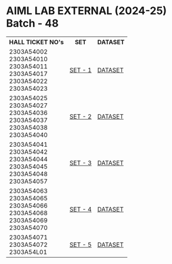 # AIML LAB EXTERNAL (2024-25) Batch - 48

<table>
  <tr>
    <th>HALL TICKET NO's</th>
    <th>SET</th>
    <th>DATASET</th>
  </tr>
  <tr>
    <td>2303A54002<br>
      2303A54010<br>
      2303A54011<br>
      2303A54017<br>
      2303A54022<br>
      2303A54023<br>
     </td>
    <td><a href = "https://drive.google.com/file/d/1YirYVesyhXgVXT3K1AxB2muRGetHYX19/view?usp=sharing">SET - 1</a></td>
    <td><a href = "https://drive.google.com/file/d/115bly2OgFhAFvYG8ChIzMYGvcrmYWL1n/view?usp=sharing">DATASET</a></td>
  </tr>
  <tr>
    <td>2303A54025<br>
      2303A54027<br>
      2303A54036<br>
      2303A54037<br>
      2303A54038<br>
      2303A54040<br>
     </td>
    <td><a href = "https://drive.google.com/file/d/13gF3DN9F-RiTkif2S3DDzIVlhn26ERcH/view?usp=sharing">SET - 2</a></td>
    <td><a href = "https://drive.google.com/file/d/1eRxraOHkOZFOxwAy7PoWlnOIDnnWNWrG/view?usp=sharing">DATASET</a></td>
  </tr>
  <tr>
    <td>2303A54041<br>
      2303A54042<br>
      2303A54044<br>
      2303A54045<br>
      2303A54048<br>
      2303A54057<br>
      </td>
    <td><a href = "https://drive.google.com/file/d/1W0vZgL6ZHsTfXwMjV6WRKajSXPGQ-BVT/view?usp=sharing">SET - 3</a></td>
    <td><a href = "https://drive.google.com/file/d/1d3G8JlKtCcKSz57jVvUHw3a_DR0ug83i/view?usp=sharing">DATASET</a></td>
  </tr>
  <tr>
    <td>2303A54063<br>
      2303A54065<br>
      2303A54066<br>
      2303A54068<br>
      2303A54069<br>
      2303A54070<br>
     </td>
    <td><a href = "https://drive.google.com/file/d/1v8f5Q8x0SWmfBDUxYTe29tOfi9b0kicI/view?usp=sharing">SET - 4</a></td>
    <td><a href = "https://drive.google.com/file/d/1AGIi2QMd57J2reZhdVBIJ632XazLP62u/view?usp=sharing">DATASET</a></td>
  </tr>
  <tr>
    <td>2303A54071<br>
      2303A54072<br>
      2303A54L01<br>
     </td>
    <td><a href = "https://drive.google.com/file/d/1AvN2T6xjWVM3iSlzGGX8d0dbT3b0nz3u/view?usp=sharing">SET - 5</a></td>
    <td><a href = "https://drive.google.com/file/d/1Pfp8j6GWgKusQUlqwrj5losFSlCttLV1/view?usp=sharing">DATASET</a></td>
  </tr>
</table>
